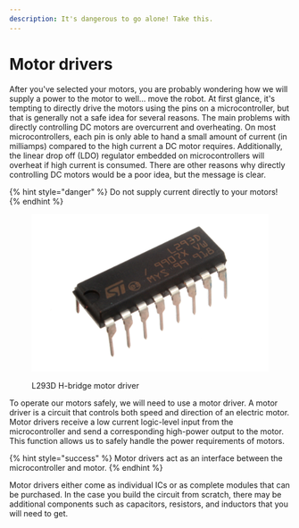 ```yaml
---
description: It's dangerous to go alone! Take this.
---
```


# Motor drivers

After you've selected your motors, you are probably wondering how we will supply a power to the motor to well... move the robot. At first glance, it's tempting to directly drive the motors using the pins on a microcontroller, but that is generally not a safe idea for several reasons. The main problems with directly controlling DC motors are overcurrent and overheating. On most microcontrollers, each pin is only able to hand a small amount of current (in milliamps) compared to the high current a DC motor requires. Additionally, the linear drop off (LDO) regulator embedded on microcontrollers will overheat if high current is consumed.  There are other reasons why directly controlling DC motors would be a poor idea, but the message is clear.&#x20;

{% hint style="danger" %}
Do not supply current directly to your motors!&#x20;
{% endhint %}

<figure><img src="../../.gitbook/assets/image (1).png" alt=""><figcaption><p>L293D H-bridge motor driver</p></figcaption></figure>

To operate our motors safely, we will need to use a motor driver. A motor driver is a circuit that controls both speed and direction of an electric motor. Motor drivers receive a low current logic-level input from the microcontroller and send a corresponding high-power output to the motor.  This function allows us to safely handle the power requirements of motors.&#x20;

{% hint style="success" %}
Motor drivers act as an interface between the microcontroller and motor.&#x20;
{% endhint %}

Motor drivers either come as individual ICs or as complete modules that can be purchased.  In the case you build the circuit from scratch, there may be additional components such as capacitors, resistors, and inductors that you will need to get. &#x20;

